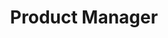 ---
company: "iScann Group"
title: "Product Manager"
timeframe: "Aug 2021 - Sep 2021"
visible: true
order: 3
context: ["Team Realignment", "Stakeholder Bridging", "Communication Enhancement", "Trust Building", "Cross-Cultural Coordination"]
responsibilities:
  - Strengthened collaboration between client organisation and development team, establishing effective communication protocols and productive working partnerships.
  - Facilitated cross-functional alignment by coordinating diverse stakeholders and ensuring shared understanding of objectives across distributed teams.
  - Enhanced team coordination through structured feedback processes and comprehensive progress reporting, enabling successful project completion within tight timeframes.
---